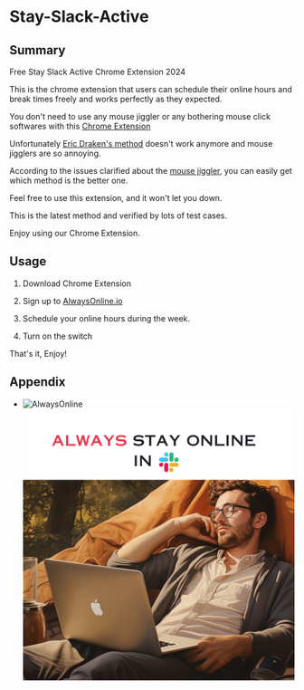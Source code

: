 # Stay-Slack-Active

## Summary
 Free Stay Slack Active Chrome Extension 2024

This is the chrome extension that users can schedule their online hours and break times freely and works perfectly as they expected.

You don't need to use any mouse jiggler or any bothering mouse click softwares with this [Chrome Extension](https://chromewebstore.google.com/detail/alwaysonline/ogafjbhfbmichdpppfebbcameeicchkg)


Unfortunately [Eric Draken's method](https://ericdraken.com/slack-always-stay-active/) doesn't work anymore and mouse jigglers are so annoying.

According to the issues clarified about the [mouse jiggler](https://github.com/eskerda/slack-keep-presence/issues/13), you can easily get which method is the better one.


Feel free to use this extension, and it won't let you down.

This is the latest method and verified by lots of test cases.

Enjoy using our Chrome Extension.

## Usage
1. Download Chrome Extension
2. Sign up to [AlwaysOnline.io](https://alwaysonline.io/register)
3. Schedule your online hours during the week.




4. Turn on the switch

That's it, Enjoy!

## Appendix
- 
    ![AlwaysOnline](https://github.com/ai-to-ai/Stay-Slack-Active/assets/115906627/b5e13db5-ad31-42f1-9428-6ff933d0bcf0)
    ![AlwaysOnline](./data/alwaysonline_img_3.png)




